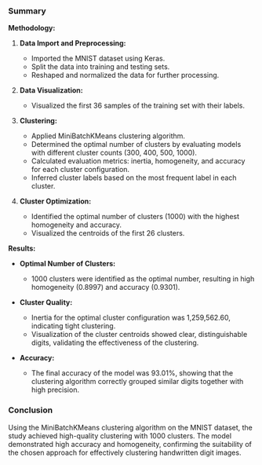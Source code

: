 ### Summary

**Methodology:**

1. **Data Import and Preprocessing:**
   - Imported the MNIST dataset using Keras.
   - Split the data into training and testing sets.
   - Reshaped and normalized the data for further processing.

2. **Data Visualization:**
   - Visualized the first 36 samples of the training set with their labels.

3. **Clustering:**
   - Applied MiniBatchKMeans clustering algorithm.
   - Determined the optimal number of clusters by evaluating models with different cluster counts (300, 400, 500, 1000).
   - Calculated evaluation metrics: inertia, homogeneity, and accuracy for each cluster configuration.
   - Inferred cluster labels based on the most frequent label in each cluster.

4. **Cluster Optimization:**
   - Identified the optimal number of clusters (1000) with the highest homogeneity and accuracy.
   - Visualized the centroids of the first 26 clusters.

**Results:**

- **Optimal Number of Clusters:**
  - 1000 clusters were identified as the optimal number, resulting in high homogeneity (0.8997) and accuracy (0.9301).

- **Cluster Quality:**
  - Inertia for the optimal cluster configuration was 1,259,562.60, indicating tight clustering.
  - Visualization of the cluster centroids showed clear, distinguishable digits, validating the effectiveness of the clustering.

- **Accuracy:**
  - The final accuracy of the model was 93.01%, showing that the clustering algorithm correctly grouped similar digits together with high precision.

### Conclusion

Using the MiniBatchKMeans clustering algorithm on the MNIST dataset, the study achieved high-quality clustering with 1000 clusters. The model demonstrated high accuracy and homogeneity, confirming the suitability of the chosen approach for effectively clustering handwritten digit images.
